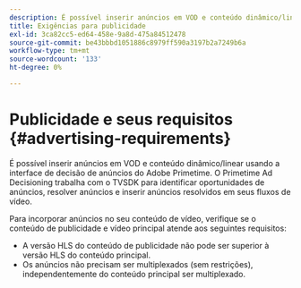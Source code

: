 ```yaml
---
description: É possível inserir anúncios em VOD e conteúdo dinâmico/linear usando a interface de decisão de anúncios do Adobe Primetime. O Primetime Ad Decisioning trabalha com o TVSDK para identificar oportunidades de anúncios, resolver anúncios e inserir anúncios resolvidos em seus fluxos de vídeo.
title: Exigências para publicidade
exl-id: 3ca82cc5-ed64-458e-9a8d-475a84512478
source-git-commit: be43bbbd1051886c8979ff590a3197b2a7249b6a
workflow-type: tm+mt
source-wordcount: '133'
ht-degree: 0%

---
```


# Publicidade e seus requisitos {#advertising-requirements}

É possível inserir anúncios em VOD e conteúdo dinâmico/linear usando a interface de decisão de anúncios do Adobe Primetime. O Primetime Ad Decisioning trabalha com o TVSDK para identificar oportunidades de anúncios, resolver anúncios e inserir anúncios resolvidos em seus fluxos de vídeo.

<!--<a id="section_282A8000A8BF4860A24F0D3F1A19BC9E"></a>-->

Para incorporar anúncios no seu conteúdo de vídeo, verifique se o conteúdo de publicidade e vídeo principal atende aos seguintes requisitos:

* A versão HLS do conteúdo de publicidade não pode ser superior à versão HLS do conteúdo principal.
* Os anúncios não precisam ser multiplexados (sem restrições), independentemente do conteúdo principal ser multiplexado.
